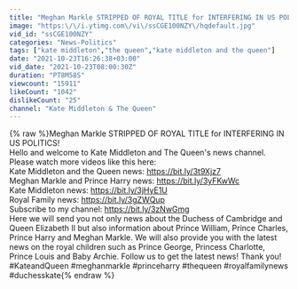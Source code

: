 ```yaml
---
title: "Meghan Markle STRIPPED OF ROYAL TITLE for INTERFERING IN US POLITICS!"
image: "https:\/\/i.ytimg.com\/vi\/ssCGE100NZY\/hqdefault.jpg"
vid_id: "ssCGE100NZY"
categories: "News-Politics"
tags: ["kate middleton","the queen","kate middleton and the queen"]
date: "2021-10-23T16:26:38+03:00"
vid_date: "2021-10-23T08:00:30Z"
duration: "PT8M58S"
viewcount: "15911"
likeCount: "1042"
dislikeCount: "25"
channel: "Kate Middleton & The Queen"
---
```

{% raw %}Meghan Markle STRIPPED OF ROYAL TITLE for INTERFERING IN US POLITICS!<br />Hello and welcome to Kate Middleton and The Queen's news channel. <br />Please watch more videos like this here:<br />Kate Middleton and the Queen news: <a rel="nofollow" target="blank" href="https://bit.ly/3t9Xjz7">https://bit.ly/3t9Xjz7</a><br />Meghan Markle and Prince Harry news: <a rel="nofollow" target="blank" href="https://bit.ly/3yFKwWc">https://bit.ly/3yFKwWc</a><br />Kate Middleton news: <a rel="nofollow" target="blank" href="https://bit.ly/3jHyE1U">https://bit.ly/3jHyE1U</a><br />Royal Family news: <a rel="nofollow" target="blank" href="https://bit.ly/3gZWQup">https://bit.ly/3gZWQup</a><br />Subscribe to my channel: <a rel="nofollow" target="blank" href="https://bit.ly/3zNwGmg">https://bit.ly/3zNwGmg</a><br />Here we will send you not only news about the Duchess of Cambridge and Queen Elizabeth II but also information about Prince William, Prince Charles, Prince Harry and Meghan Markle. We will also provide you with the latest news on the royal children such as Prince George, Princess Charlotte, Prince Louis and Baby Archie. Follow us to get the latest news! Thank you!<br />#KateandQueen #meghanmarkle #princeharry #thequeen #royalfamilynews #duchesskate{% endraw %}
